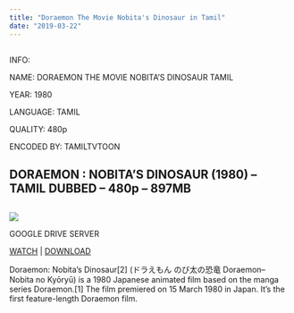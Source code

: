 ```yaml
---
title: "Doraemon The Movie Nobita's Dinosaur in Tamil"
date: "2019-03-22"
---
```


## 

INFO:

NAME: DORAEMON THE MOVIE NOBITA’S DINOSAUR TAMIL

YEAR: 1980

LANGUAGE: TAMIL 

QUALITY: 480p

ENCODED BY: TAMILTVTOON

## DORAEMON : NOBITA’S DINOSAUR (1980) – TAMIL DUBBED – 480p – 897MB

## 

[![](https://1.bp.blogspot.com/-9tt0yhhdJN0/XB_btw6nrnI/AAAAAAAAAnY/wLCKP_u2HocTIumj3mDwZnQ8D4I1Vx-TQCLcBGAs/s320/1980.jpg)](https://1.bp.blogspot.com/-9tt0yhhdJN0/XB_btw6nrnI/AAAAAAAAAnY/wLCKP_u2HocTIumj3mDwZnQ8D4I1Vx-TQCLcBGAs/s1600/1980.jpg)

GOOGLE DRIVE SERVER

[WATCH](https://clk.ink/DM8KPlmZ) | [DOWNLOAD](https://clk.ink/DM8KPlmZ)

Doraemon: Nobita’s Dinosaur\[2\] (ドラえもん のび太の恐竜 Doraemon– Nobita no Kyōryū) is a 1980 Japanese animated film based on the manga series Doraemon.\[1\] The film premiered on 15 March 1980 in Japan. It’s the first feature-length Doraemon film.
